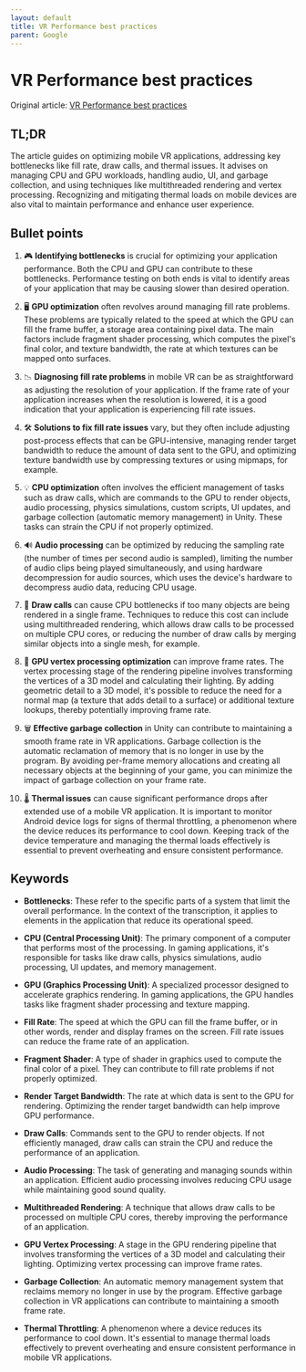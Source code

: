 ```yaml
---
layout: default
title: VR Performance best practices
parent: Google
---
```


# VR Performance best practices
Original article: [VR Performance best practices](https://developers.google.com/vr/develop/best-practices/perf-best-practices)

## TL;DR
The article guides on optimizing mobile VR applications, addressing key bottlenecks like fill rate, draw calls, and thermal issues. It advises on managing CPU and GPU workloads, handling audio, UI, and garbage collection, and using techniques like multithreaded rendering and vertex processing. Recognizing and mitigating thermal loads on mobile devices are also vital to maintain performance and enhance user experience.

## Bullet points
1. 🎮 **Identifying bottlenecks** is crucial for optimizing your application performance. Both the CPU and GPU can contribute to these bottlenecks. Performance testing on both ends is vital to identify areas of your application that may be causing slower than desired operation.
   
2. 🖥️ **GPU optimization** often revolves around managing fill rate problems. These problems are typically related to the speed at which the GPU can fill the frame buffer, a storage area containing pixel data. The main factors include fragment shader processing, which computes the pixel's final color, and texture bandwidth, the rate at which textures can be mapped onto surfaces.
   
3. 📉 **Diagnosing fill rate problems** in mobile VR can be as straightforward as adjusting the resolution of your application. If the frame rate of your application increases when the resolution is lowered, it is a good indication that your application is experiencing fill rate issues. 
   
4. 🛠️ **Solutions to fix fill rate issues** vary, but they often include adjusting post-process effects that can be GPU-intensive, managing render target bandwidth to reduce the amount of data sent to the GPU, and optimizing texture bandwidth use by compressing textures or using mipmaps, for example.
   
5. 💡 **CPU optimization** often involves the efficient management of tasks such as draw calls, which are commands to the GPU to render objects, audio processing, physics simulations, custom scripts, UI updates, and garbage collection (automatic memory management) in Unity. These tasks can strain the CPU if not properly optimized.
   
6. 🔊 **Audio processing** can be optimized by reducing the sampling rate (the number of times per second audio is sampled), limiting the number of audio clips being played simultaneously, and using hardware decompression for audio sources, which uses the device's hardware to decompress audio data, reducing CPU usage.
   
7. 🎨 **Draw calls** can cause CPU bottlenecks if too many objects are being rendered in a single frame. Techniques to reduce this cost can include using multithreaded rendering, which allows draw calls to be processed on multiple CPU cores, or reducing the number of draw calls by merging similar objects into a single mesh, for example.
   
8. 👾 **GPU vertex processing optimization** can improve frame rates. The vertex processing stage of the rendering pipeline involves transforming the vertices of a 3D model and calculating their lighting. By adding geometric detail to a 3D model, it's possible to reduce the need for a normal map (a texture that adds detail to a surface) or additional texture lookups, thereby potentially improving frame rate.
   
9.  🗑️ **Effective garbage collection** in Unity can contribute to maintaining a smooth frame rate in VR applications. Garbage collection is the automatic reclamation of memory that is no longer in use by the program. By avoiding per-frame memory allocations and creating all necessary objects at the beginning of your game, you can minimize the impact of garbage collection on your frame rate.
    
10. 🌡️ **Thermal issues** can cause significant performance drops after extended use of a mobile VR application. It is important to monitor Android device logs for signs of thermal throttling, a phenomenon where the device reduces its performance to cool down. Keeping track of the device temperature and managing the thermal loads effectively is essential to prevent overheating and ensure consistent performance.

## Keywords
- **Bottlenecks**: These refer to the specific parts of a system that limit the overall performance. In the context of the transcription, it applies to elements in the application that reduce its operational speed.

- **CPU (Central Processing Unit)**: The primary component of a computer that performs most of the processing. In gaming applications, it's responsible for tasks like draw calls, physics simulations, audio processing, UI updates, and memory management.

- **GPU (Graphics Processing Unit)**: A specialized processor designed to accelerate graphics rendering. In gaming applications, the GPU handles tasks like fragment shader processing and texture mapping.

- **Fill Rate**: The speed at which the GPU can fill the frame buffer, or in other words, render and display frames on the screen. Fill rate issues can reduce the frame rate of an application.

- **Fragment Shader**: A type of shader in graphics used to compute the final color of a pixel. They can contribute to fill rate problems if not properly optimized.

- **Render Target Bandwidth**: The rate at which data is sent to the GPU for rendering. Optimizing the render target bandwidth can help improve GPU performance.

- **Draw Calls**: Commands sent to the GPU to render objects. If not efficiently managed, draw calls can strain the CPU and reduce the performance of an application.

- **Audio Processing**: The task of generating and managing sounds within an application. Efficient audio processing involves reducing CPU usage while maintaining good sound quality.

- **Multithreaded Rendering**: A technique that allows draw calls to be processed on multiple CPU cores, thereby improving the performance of an application.

- **GPU Vertex Processing**: A stage in the GPU rendering pipeline that involves transforming the vertices of a 3D model and calculating their lighting. Optimizing vertex processing can improve frame rates.

- **Garbage Collection**: An automatic memory management system that reclaims memory no longer in use by the program. Effective garbage collection in VR applications can contribute to maintaining a smooth frame rate.

- **Thermal Throttling**: A phenomenon where a device reduces its performance to cool down. It's essential to manage thermal loads effectively to prevent overheating and ensure consistent performance in mobile VR applications.
